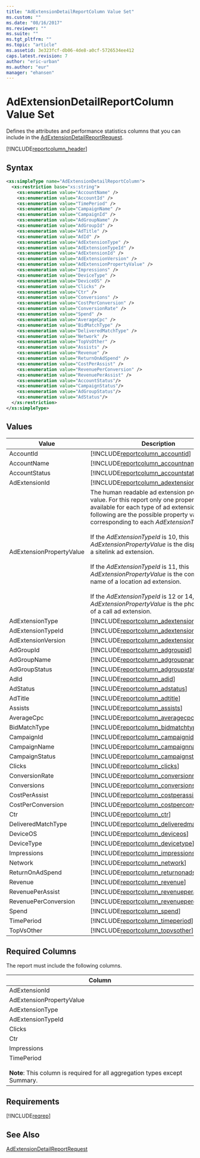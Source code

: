 ```yaml
---
title: "AdExtensionDetailReportColumn Value Set"
ms.custom: ""
ms.date: "08/16/2017"
ms.reviewer: ""
ms.suite: ""
ms.tgt_pltfrm: ""
ms.topic: "article"
ms.assetid: 3e323fcf-db06-4de8-a0cf-5726534ee412
caps.latest.revision: 7
author: "eric-urban"
ms.author: "eur"
manager: "ehansen"
---
```

# AdExtensionDetailReportColumn Value Set
Defines the attributes and performance statistics columns that you can include in the [AdExtensionDetailReportRequest](../reporting-api/adextensiondetailreportrequest-data-object.md).

[!INCLUDE[reportcolumn_header](../reporting-api/includes/reportcolumn-header.md)]
## Syntax

```xml
<xs:simpleType name="AdExtensionDetailReportColumn">
  <xs:restriction base="xs:string">
    <xs:enumeration value="AccountName" />
    <xs:enumeration value="AccountId" />
    <xs:enumeration value="TimePeriod" />
    <xs:enumeration value="CampaignName" />
    <xs:enumeration value="CampaignId" />
    <xs:enumeration value="AdGroupName" />
    <xs:enumeration value="AdGroupId" />
    <xs:enumeration value="AdTitle" />
    <xs:enumeration value="AdId" />
    <xs:enumeration value="AdExtensionType" />
    <xs:enumeration value="AdExtensionTypeId" />
    <xs:enumeration value="AdExtensionId" />
    <xs:enumeration value="AdExtensionVersion" />
    <xs:enumeration value="AdExtensionPropertyValue" />
    <xs:enumeration value="Impressions" />
    <xs:enumeration value="DeviceType" />
    <xs:enumeration value="DeviceOS" />
    <xs:enumeration value="Clicks" />
    <xs:enumeration value="Ctr" />
    <xs:enumeration value="Conversions" />
    <xs:enumeration value="CostPerConversion" />
    <xs:enumeration value="ConversionRate" />
    <xs:enumeration value="Spend" />
    <xs:enumeration value="AverageCpc" />
    <xs:enumeration value="BidMatchType" />
    <xs:enumeration value="DeliveredMatchType" />
    <xs:enumeration value="Network" />
    <xs:enumeration value="TopVsOther" />
    <xs:enumeration value="Assists" />
    <xs:enumeration value="Revenue" />
    <xs:enumeration value="ReturnOnAdSpend" />
    <xs:enumeration value="CostPerAssist" />
    <xs:enumeration value="RevenuePerConversion" />
    <xs:enumeration value="RevenuePerAssist" />
    <xs:enumeration value="AccountStatus"/>
    <xs:enumeration value="CampaignStatus"/> 
    <xs:enumeration value="AdGroupStatus"/>
    <xs:enumeration value="AdStatus"/>
  </xs:restriction>
</xs:simpleType>
```

## Values

|Value|Description|
|---------|---------------|
|AccountId|[!INCLUDE[reportcolumn_accountid](../reporting-api/includes/reportcolumn-accountid.md)]|
|AccountName|[!INCLUDE[reportcolumn_accountname](../reporting-api/includes/reportcolumn-accountname.md)]|
|AccountStatus|[!INCLUDE[reportcolumn_accountstatus](../reporting-api/includes/reportcolumn-accountstatus.md)]|
|AdExtensionId|[!INCLUDE[reportcolumn_adextensionid](../reporting-api/includes/reportcolumn-adextensionid.md)]|
|AdExtensionPropertyValue|The human readable ad extension property value. For this report only one property is available for each type of ad extension. The following are the possible property values corresponding to each *AdExtensionTypeId*:<br /><br />If  the *AdExtensionTypeId* is 10, this *AdExtensionPropertyValue* is the display text of a sitelink ad extension.<br /><br />If  the *AdExtensionTypeId* is 11, this *AdExtensionPropertyValue* is the company name of a location ad extension.<br /><br />If  the *AdExtensionTypeId* is 12 or 14, this *AdExtensionPropertyValue* is the phone number of a call ad extension.|
|AdExtensionType|[!INCLUDE[reportcolumn_adextensiontype](../reporting-api/includes/reportcolumn-adextensiontype.md)]|
|AdExtensionTypeId|[!INCLUDE[reportcolumn_adextensiontypeid](../reporting-api/includes/reportcolumn-adextensiontypeid.md)]|
|AdExtensionVersion|[!INCLUDE[reportcolumn_adextensionversion](../reporting-api/includes/reportcolumn-adextensionversion.md)]|
|AdGroupId|[!INCLUDE[reportcolumn_adgroupid](../reporting-api/includes/reportcolumn-adgroupid.md)]|
|AdGroupName|[!INCLUDE[reportcolumn_adgroupname](../reporting-api/includes/reportcolumn-adgroupname.md)]|
|AdGroupStatus|[!INCLUDE[reportcolumn_adgroupstatus](../reporting-api/includes/reportcolumn-adgroupstatus.md)]|
|AdId|[!INCLUDE[reportcolumn_adid](../reporting-api/includes/reportcolumn-adid.md)]|
|AdStatus|[!INCLUDE[reportcolumn_adstatus](../reporting-api/includes/reportcolumn-adstatus.md)]|
|AdTitle|[!INCLUDE[reportcolumn_adtitle](../reporting-api/includes/reportcolumn-adtitle.md)]|
|Assists|[!INCLUDE[reportcolumn_assists](../reporting-api/includes/reportcolumn-assists.md)]|
|AverageCpc|[!INCLUDE[reportcolumn_averagecpc](../reporting-api/includes/reportcolumn-averagecpc.md)]|
|BidMatchType|[!INCLUDE[reportcolumn_bidmatchtype](../reporting-api/includes/reportcolumn-bidmatchtype.md)]|
|CampaignId|[!INCLUDE[reportcolumn_campaignid](../reporting-api/includes/reportcolumn-campaignid.md)]|
|CampaignName|[!INCLUDE[reportcolumn_campaignname](../reporting-api/includes/reportcolumn-campaignname.md)]|
|CampaignStatus|[!INCLUDE[reportcolumn_campaignstatus](../reporting-api/includes/reportcolumn-campaignstatus.md)]|
|Clicks|[!INCLUDE[reportcolumn_clicks](../reporting-api/includes/reportcolumn-clicks.md)]|
|ConversionRate|[!INCLUDE[reportcolumn_conversionrate](../reporting-api/includes/reportcolumn-conversionrate.md)]|
|Conversions|[!INCLUDE[reportcolumn_conversions](../reporting-api/includes/reportcolumn-conversions.md)]|
|CostPerAssist|[!INCLUDE[reportcolumn_costperassist](../reporting-api/includes/reportcolumn-costperassist.md)]|
|CostPerConversion|[!INCLUDE[reportcolumn_costperconversion](../reporting-api/includes/reportcolumn-costperconversion.md)]|
|Ctr|[!INCLUDE[reportcolumn_ctr](../reporting-api/includes/reportcolumn-ctr.md)]|
|DeliveredMatchType|[!INCLUDE[reportcolumn_deliveredmatchtype](../reporting-api/includes/reportcolumn-deliveredmatchtype.md)]|
|DeviceOS|[!INCLUDE[reportcolumn_deviceos](../reporting-api/includes/reportcolumn-deviceos.md)]|
|DeviceType|[!INCLUDE[reportcolumn_devicetype](../reporting-api/includes/reportcolumn-devicetype.md)]|
|Impressions|[!INCLUDE[reportcolumn_impressions](../reporting-api/includes/reportcolumn-impressions.md)]|
|Network|[!INCLUDE[reportcolumn_network](../reporting-api/includes/reportcolumn-network.md)]|
|ReturnOnAdSpend|[!INCLUDE[reportcolumn_returnonadspend](../reporting-api/includes/reportcolumn-returnonadspend.md)]|
|Revenue|[!INCLUDE[reportcolumn_revenue](../reporting-api/includes/reportcolumn-revenue.md)]|
|RevenuePerAssist|[!INCLUDE[reportcolumn_revenueperassist](../reporting-api/includes/reportcolumn-revenueperassist.md)]|
|RevenuePerConversion|[!INCLUDE[reportcolumn_revenueperconversion](../reporting-api/includes/reportcolumn-revenueperconversion.md)]|
|Spend|[!INCLUDE[reportcolumn_spend](../reporting-api/includes/reportcolumn-spend.md)]|
|TimePeriod|[!INCLUDE[reportcolumn_timeperiod](../reporting-api/includes/reportcolumn-timeperiod.md)]|
|TopVsOther|[!INCLUDE[reportcolumn_topvsother](../reporting-api/includes/reportcolumn-topvsother.md)]|

## <a name="requiredcolumns"></a>Required Columns
The report must include the following columns.

|Column|
|----------|
|AdExtensionId|
|AdExtensionPropertyValue|
|AdExtensionType|
|AdExtensionTypeId|
|Clicks|
|Ctr|
|Impressions|
|TimePeriod<br /><br />**Note**: This column is required for all aggregation types except Summary.|

## Requirements
[!INCLUDE[reqrep](../reporting-api/includes/reqrep.md)]
## See Also
[AdExtensionDetailReportRequest](../reporting-api/adextensiondetailreportrequest-data-object.md)

